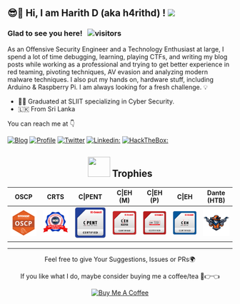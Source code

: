 <h2> 😎🤏 Hi,  I am Harith D (aka h4rithd) ! <img src="https://media.giphy.com/media/3XpvBjjMWtYYIOtOlp/giphy.gif" width="70"></h2>

### Glad to see you here! &nbsp; ![visitors](https://visitor-badge.laobi.icu/badge?page_id=h4rithd.h4rithd)

As an Offensive Security Engineer and a Technology Enthusiast at large, I spend a lot of time debugging, learning, playing CTFs, and writing my blog posts while working as a professional and trying to get better experience in red teaming, pivoting techniques, AV evasion and analyzing modern malware techniques. I also put my hands on, hardware stuff, including Arduino & Raspberry Pi. I am always looking for a fresh challenge. 💡

<ul>
<li>👨‍🎓 Graduated at SLIIT specializing in Cyber Security.</li>
<li>🇱🇰 From Sri Lanka </li>
</ul>

You can reach me at 👇

[![Blog](https://img.shields.io/badge/Blog-21759B?style=for-the-badge&logo=ghost&logoColor=white)](https://h4rithd.com/blog/)
[![Profile](https://img.shields.io/badge/Website-38B2AC?style=for-the-badge&logo=webdriverio&logoColor=white)](https://h4rithd.com/)
[![Twitter](https://img.shields.io/badge/twitter-1DA1F2?style=for-the-badge&logo=twitter&logoColor=white)](https://twitter.com/h4rithd)
[![Linkedin:](https://img.shields.io/badge/linkedin-0A66C2?style=for-the-badge&logo=linkedin&logoColor=white)](https://www.linkedin.com/in/harithdilshan/)
[![HackTheBox:](https://img.shields.io/badge/hackthebox-a3e54a?style=for-the-badge&logo=hackthebox&logoColor=black)](https://app.hackthebox.com/profile/550483)

<div align="center">
  
## <img src="https://media.giphy.com/media/YMwJF1OQAlbnf6HFjd/giphy.gif" width="50" height="45"> Trophies
| OSCP | CRTS | C\|PENT | C\|EH (M) | C\|EH (P) | C\|EH | Dante (HTB)  |
|-----------|------------|------------|---------|---------|---------|------|
|<a target="_blank" href="https://www.credential.net/d47f0b7b-cb87-4dc3-b4ea-498df7fa07aa"><img src="./img/OSCP.png"></a>|<a target="_blank" href="https://www.credential.net/c80568be-2b18-4dae-b9b9-ec743fe8e9a5"><img src="./img/CRTS.png"></a>|<a target="_blank" href="https://aspen.eccouncil.org/VerifyBadge?type=certification&a=1LYwlgenuppwHx3d9nWh95L/4QUjz8OVxvqphb5dhWQ="><img src="./img/CPENT.png"></a>|<a target="_blank" href="https://aspen.eccouncil.org/VerifyBadge?type=certification&a=hrh5u5BN7tpBPrNa4iembY0FdEiqRbmviWUXqCxTbfg="><img src="./img/CEH-M.png"></a>|<a target="_blank" href="https://aspen.eccouncil.org/VerifyBadge?type=certification&a=qWH4heUqwAj7/QDQCz21ZSDsO+xmKYBm+w0HyMIFpB0="><img src="./img/CEH-P.png"></a>|<a target="_blank" href="https://aspen.eccouncil.org/VerifyBadge?type=certification&a=Dgy3jUvoy4X60j8c5XvsRKgtLu1zpcLcFnecYVwWLV8="><img src="./img/CEH.png"></a> | <a target="_blank" href="https://app.hackthebox.com/profile/550483"><img src="./img/dante.png"></a>| 

---
  
Feel free to give Your Suggestions, Issues or PRs🌍

If you like what I do, maybe consider buying me a coffee/tea 🥺👉👈

<a href="https://www.buymeacoffee.com/harithdilshan" target="_blank"><img src="https://cdn.buymeacoffee.com/buttons/v2/default-red.png" alt="Buy Me A Coffee" width="120" ></a>

</div>


